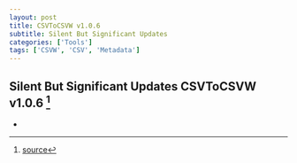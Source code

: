 ```yaml
---
layout: post
title: CSVToCSVW v1.0.6
subtitle: Silent But Significant Updates
categories: ['Tools']
tags: ['CSVW', 'CSV', 'Metadata']
---
```


## Silent But Significant Updates CSVToCSVW v1.0.6 [^fn1]

-

[^fn1]: [source](https://github.com/Mat-O-Lab/CSVtoCSVW/releases/tag/v1.0.6)